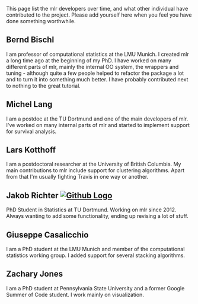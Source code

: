 This page list the mlr developers over time, and what other individual have contributed to the project.
Please add yourself here when you feel you have done something worthwhile.

## Bernd Bischl
I am professor of computational statistics at the LMU Munich. I created mlr a long time ago at the beginning of my PhD. I have worked on many different parts of mlr, mainly the internal OO system, the wrappers and tuning - although quite a few people helped to refactor the package a lot and to turn it into something much better. I have probably contributed next to nothing to the great tutorial.  

## Michel Lang
I am a postdoc at the TU Dortmund and one of the main developers of mlr. I've worked on many internal parts of mlr and started to implement support for survival analysis. 

## Lars Kotthoff
I am a postdoctoral researcher at the University of British Columbia. My main contributions to mlr include support for clustering algorithms. Apart from that I'm usually fighting Travis in one way or another.

## Jakob Richter [![Github Logo](http://www.turshija.com/signature/github.png)](https://github.com/jakob-r)
PhD Student in Statistics at TU Dortmund. Working on mlr since 2012. Always wanting to add some functionality, ending up revising a lot of stuff.

## Giuseppe Casalicchio
I am a PhD student at the LMU Munich and member of the computational statistics working group. I added support for several stacking algorithms.

## Zachary Jones
I am a PhD student at Pennsylvania State University and a former Google Summer of Code student. I work mainly on visualization.